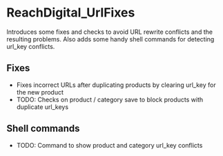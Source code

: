# ReachDigital_UrlFixes

Introduces some fixes and checks to avoid URL rewrite conflicts and the resulting problems. Also adds some handy shell
commands for detecting url_key conflicts.

## Fixes

- Fixes incorrect URLs after duplicating products by clearing url_key for the new product
- TODO: Checks on product / category save to block products with duplicate url_keys

## Shell commands

- TODO: Command to show product and category url_key conflicts


